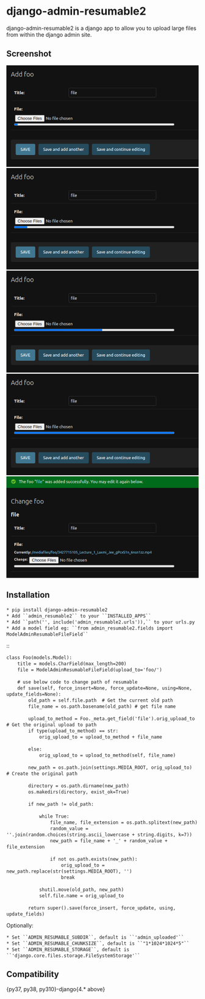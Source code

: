 django-admin-resumable2
=========================

django-admin-resumable2 is a django app to allow you to upload large files from within the django admin site.

Screenshot
----------

![screenshot_1](https://github.com/icedreamer-praveen/resumable2/blob/master/screenshot/screenshot_1.png)
![screenshot_2](https://github.com/icedreamer-praveen/resumable2/blob/master/screenshot/screenshot_2.png)
![screenshot_3](https://github.com/icedreamer-praveen/resumable2/blob/master/screenshot/screenshot_3.png)
![screenshot_4](https://github.com/icedreamer-praveen/resumable2/blob/master/screenshot/screenshot_4.png)
![screenshot_5](https://github.com/icedreamer-praveen/resumable2/blob/master/screenshot/screenshot_5.png)

Installation
------------

    * pip install django-admin-resumable2
    * Add ``admin_resumable2`` to your ``INSTALLED_APPS``
    * Add ``path('', include('admin_resumable2.urls')),`` to your urls.py
    * Add a model field eg: ``from admin_resumable2.fields import ModelAdminResumableFileField``

::

    class Foo(models.Model):
        title = models.CharField(max_length=200)
        file = ModelAdminResumableFileField(upload_to='foo/')

        # use below code to change path of resumable
        def save(self, force_insert=None, force_update=None, using=None, update_fields=None):
            old_path = self.file.path  # Get the current old path
            file_name = os.path.basename(old_path) # get file name

            upload_to_method = Foo._meta.get_field('file').orig_upload_to # Get the original upload to path
            if type(upload_to_method) == str:
                orig_upload_to = upload_to_method + file_name

            else:
                orig_upload_to = upload_to_method(self, file_name)

            new_path = os.path.join(settings.MEDIA_ROOT, orig_upload_to)  # Create the original path

            directory = os.path.dirname(new_path)
            os.makedirs(directory, exist_ok=True)

            if new_path != old_path:
                
                while True:
                    file_name, file_extension = os.path.splitext(new_path)
                    random_value = ''.join(random.choices(string.ascii_lowercase + string.digits, k=7))
                    new_path = file_name + '_' + random_value + file_extension          

                    if not os.path.exists(new_path):
                        orig_upload_to = new_path.replace(str(settings.MEDIA_ROOT), '')
                        break              

                shutil.move(old_path, new_path)
                self.file.name = orig_upload_to

            return super().save(force_insert, force_update, using, update_fields)


Optionally:

    * Set ``ADMIN_RESUMABLE_SUBDIR``, default is ``'admin_uploaded'``
    * Set ``ADMIN_RESUMABLE_CHUNKSIZE``, default is ``"1*1024*1024*5"``
    * Set ``ADMIN_RESUMABLE_STORAGE``, default is ``'django.core.files.storage.FileSystemStorage'`` 

Compatibility
-------------
{py37, py38, py310}-django{4.* above}

